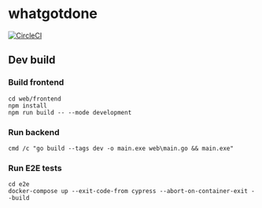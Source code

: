 # whatgotdone

[![CircleCI](https://circleci.com/gh/mtlynch/whatgotdone.svg?style=svg&circle-token=180495ad17cc0343547e430e81d28b66ff87e9f4)](https://circleci.com/gh/mtlynch/whatgotdone)

## Dev build

### Build frontend

```
cd web/frontend
npm install
npm run build -- --mode development
```

### Run backend

```
cmd /c "go build --tags dev -o main.exe web\main.go && main.exe"
```

### Run E2E tests

```
cd e2e
docker-compose up --exit-code-from cypress --abort-on-container-exit --build
```
